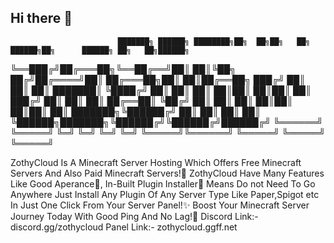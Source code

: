 ## Hi there 👋
                            ███████╗ ██████╗ ████████╗██╗  ██╗██╗   ██╗ ██████╗██╗      ██████╗ ██╗   ██╗██████╗ 
╚══███╔╝██╔═══██╗╚══██╔══╝██║  ██║╚██╗ ██╔╝██╔════╝██║     ██╔═══██╗██║   ██║██╔══██╗
  ███╔╝ ██║   ██║   ██║   ███████║ ╚████╔╝ ██║     ██║     ██║   ██║██║   ██║██║  ██║
 ███╔╝  ██║   ██║   ██║   ██╔══██║  ╚██╔╝  ██║     ██║     ██║   ██║██║   ██║██║  ██║
███████╗╚██████╔╝   ██║   ██║  ██║   ██║   ╚██████╗███████╗╚██████╔╝╚██████╔╝██████╔╝
╚══════╝ ╚═════╝    ╚═╝   ╚═╝  ╚═╝   ╚═╝    ╚═════╝╚══════╝ ╚═════╝  ╚═════╝ ╚═════╝ 
                                                                                     
 ZothyCloud Is A Minecraft Server Hosting Which Offers Free Minecraft Servers And Also Paid Minecraft Servers!🎉
ZothyCloud Have Many Features Like Good Aperance💖, In-Built Plugin Installer🔌 Means Do not Need To Go Anywhere Just Install Any Plugin Of Any Server Type Like Paper,Spigot etc In Just One Click From Your Server Panel!✨
Boost Your Minecraft Server Journey Today With Good Ping And No Lag!🤩
Discord Link:- discord.gg/zothycloud
Panel Link:- zothycloud.ggff.net
